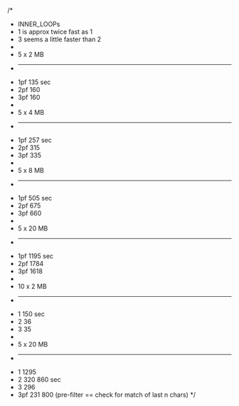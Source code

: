 /*
 * INNER_LOOPs
 *  1 is approx twice fast as 1
 *  3 seems a little faster than 2
 *
 *  5 x 2 MB
 *  --------
 *   1pf   135 sec
 *   2pf   160
 *   3pf   160
 *
 *  5 x 4 MB
 *  --------
 *   1pf  257 sec
 *   2pf  315 
 *   3pf  335
 *
 *  5 x 8 MB
 *  --------
 *   1pf  505 sec
 *   2pf  675 
 *   3pf  660
*
 *  5 x 20 MB
 *  --------
 *   1pf 1195 sec
 *   2pf 1784   
 *   3pf 1618  
 * 
 *  10 x 2 MB
 *  --------
 *   1    150 sec 
 *   2     36
 *   3     35   
 *
 *  5 x 20 MB
 *  --------
 *   1    1295   
 *   2    320  860 sec 
 *   3    296
 *   3pf  231  800   (pre-filter == check for match of last n chars)
 */
